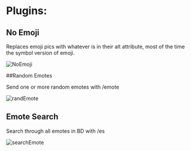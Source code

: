 # Plugins:

## No Emoji

Replaces emoji pics with whatever is in their alt attribute,  most of the time the symbol version of emoji.

![NoEmoji](https://ckat.space/ship/FB5.png)

##Random Emotes

Send one or more random emotes with /emote <amount>

![randEmote](https://ckat.space/ship/JsP.gif)

## Emote Search

Search through all emotes in BD with /es <search>

![searchEmote](https://ckat.space/ship/UDV.gif)